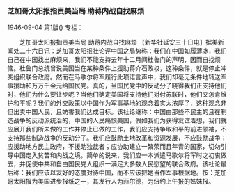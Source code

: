 ### 芝加哥太阳报指责美当局  助蒋内战自找麻烦

1946-09-04
第1版()
专栏：

　　芝加哥太阳报指责美当局
    助蒋内战自找麻烦
    【新华社延安三十日电】据美新闻处二十六日讯：芝加哥太阳报社论评中国之局势称：我们在中国如履薄冰，我们自己在中国找出麻烦来，我们不能支持去年十二月间杜鲁门的声明，因而自找烦恼。杜鲁门总统曾说美国当在某种条件上援助蒋介石政权，这种条件，就是停止冲突组织联合政府。然而在马歇尔将军履行此项诺言声中，我们却毫无条件地转送军事援助和万万千金元给国民党。真的，当国民党中的反动分子晓得我们正支持他们时，他们为什么要让步呢？当他们确定美国将支持他们对付苏联时，他们又怎肯维护和平呢？我们的外交政策以中国作为军事基地的观念着实太浓厚了，这种观念非但出卖中国人民，且妨害我们达成目标。该社论继称：中国由那些不民主的且在制造战争的反动派统治的，中国的人民痛恨美国，假如我们为获得友谊着想，我们就应展开我们所未做的工作并停止已做的工作，我们应支持争取和平的前进领袖，不支持那些制造战争的反动分子。我们应鼓励土地改革和资源发展，不应鼓励战争；应援助地方民主政府，不援助独裁者；应协助建立一繁荣而且年青的国家，切勿引导中国走入贫苦和内战之境。简单的说来，我们应一本派遣马歇尔将军时之初衷做去，并促使中共和自由国民党人组织一满足大多数人民愿望的联合政府。该社论最后称：我们应该以友好的态度对待中国，而不应该把她当作军事根据地。按：芝加哥太阳报为美国进步报纸之一，其发行人为菲尔德，为纽约上午报的姊妹报。
